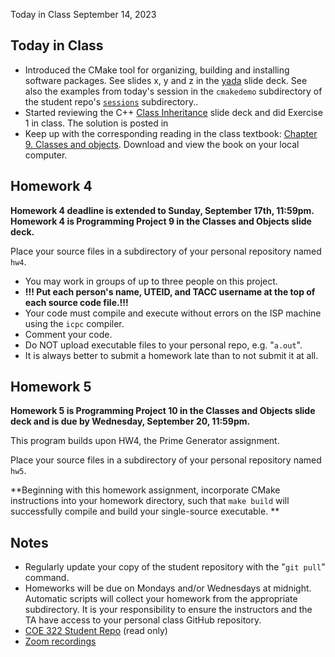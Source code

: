 Today in Class September 14, 2023

## Today in Class 

* Introduced the CMake tool for organizing, building and installing software packages.  See slides x, y and z in the [yada](link) slide deck. See also the examples from today's session in the `cmakedemo` subdirectory of the student repo's [`sessions`](https://github.com/TACC/coe322fall2023/tree/main/sessions) subdirectory..
* Started reviewing the C++ [Class Inheritance](https://github.com/TACC/coe322fall2023/blob/main/lectures/Class%20inheritance.pdf) slide deck and did Exercise 1 in class. The solution is posted in 
* Keep up with the corresponding reading in the class textbook: [Chapter 9. Classes and objects](https://github.com/TACC/coe322fall2023/blob/main/EijkhoutIntroSciProgramming-book.pdf).  Download and view the book on your local computer.

## Homework 4

**Homework 4 deadline is extended to Sunday, September 17th, 11:59pm.**
**Homework 4 is Programming Project 9 in the Classes and Objects slide deck.** 

Place your source files in a subdirectory of your personal repository named `hw4`.  

* You may work in groups of up to three people on this project.  
* **!!! Put each person's name, UTEID, and TACC username at the top of each source code file.!!!** 
* Your code must compile and execute without errors on the ISP machine using the `icpc` compiler.  
* Comment your code.
* Do NOT upload executable files to your personal repo, e.g. "`a.out`".
* It is always better to submit a homework late than to not submit it at all.

## Homework 5

**Homework 5 is Programming Project 10 in the Classes and Objects slide deck and is due by Wednesday, September 20, 11:59pm.** 

This program builds upon HW4, the Prime Generator assignment.

Place your source files in a subdirectory of your personal repository named `hw5`.  

**Beginning with this homework assignment, incorporate CMake instructions into your homework directory, such that `make build` will successfully compile and build your single-source executable. **

## Notes

* Regularly update your copy of the student repository with the "`git pull`" command.
* Homeworks will be due on Mondays and/or Wednesdays at midnight.  Automatic scripts will collect your homework from the appropriate subdirectory.  It is your responsibility to ensure the instructors and the TA have access to your personal class GitHub repository.
* [COE 322 Student Repo](https://github.com/TACC/coe322fall2023) (read only)
* [Zoom recordings](https://utexas.instructure.com/courses/1370834/external_tools/92539)

